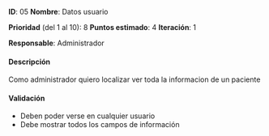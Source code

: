 **ID**: 05
**Nombre**: Datos usuario

**Prioridad** (del 1 al 10): 8
**Puntos estimado**: 4
**Iteración**: 1

**Responsable**: Administrador

#### Descripción
Como administrador quiero localizar ver toda la informacion de un paciente

#### Validación
* Deben poder verse en cualquier usuario
* Debe mostrar todos los campos de información
